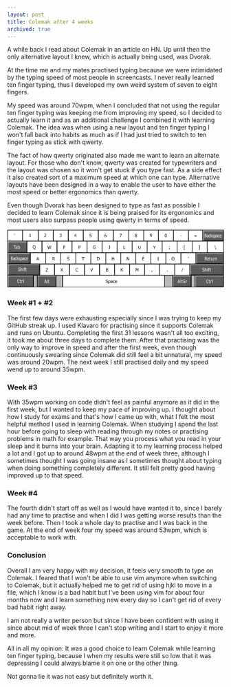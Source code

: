 ```yaml
---
layout: post
title: Colemak after 4 weeks
archived: true
---
```


A while back I read about Colemak in an article on HN. Up until then the only
alternative layout I knew, which is actually being used, was Dvorak.

At the time me and my mates practised typing because we were intimidated by
the typing speed of most people in screencasts. I never really learned ten
finger typing, thus I developed my own weird system of seven to eight fingers.

My speed was around 70wpm, when I concluded that not using the regular ten 
finger typing was keeping me from improving my speed, so I decided to actually
learn it and as an additional challenge I combined it with learning Colemak.
The idea was when using a new layout and ten finger typing I won't fall back
into habits as much as if I had just tried to switch to ten finger typing as
stick with qwerty.

The fact of how qwerty originated also made me want to learn an alternate
layout. For those who don't know, qwerty was created for typewriters and the
layout was chosen so it won't get stuck if you type fast. As a side effect it
also created sort of a maximum speed at which one can type. Alternative layouts
have been designed in a way to enable the user to have either the most speed
or better ergonomics than qwerty.

Even though Dvorak has been designed to type as fast as possible I decided to
learn Colemak since it is being praised for its ergonomics and most users
also surpass people using qwerty in terms of speed.

![Colemak Layout](/images/Colemak-layout.png)

### Week #1 + #2

The first few days were exhausting especially since I was trying to keep my
GitHub streak up. I used Klavaro for practising since it supports Colemak and
runs on Ubuntu. Completing the first 31 lessons wasn't all too exciting, it 
took me about three days to complete them. After that practising was the only
way to improve in speed and after the first week, even though continuously 
swearing since Colemak did still feel a bit unnatural, my speed was around 
20wpm. The next week I still practised daily and my speed wend up to around
35wpm.

### Week #3

With 35wpm working on code didn't feel as painful anymore as it did in the
first week, but I wanted to keep my pace of improving up. I thought about how
I study for exams and that's how I came up with, what I felt the most helpful
method I used in learning Colemak. When studying I spend the last hour before
going to sleep with reading through my notes or practising problems in math for
example. That way you process what you read in your sleep and it burns into
your brain. Adapting it to my learning process helped a lot and I got up to
around 48wpm at the end of week three, although I sometimes thought I was going
insane as I sometimes thought about typing when doing something completely
different. It still felt pretty good having improved up to that speed.

### Week #4

The fourth didn't start off as well as I would have wanted it to, since I
barely had any time to practise and when I did I was getting worse results than
the week before. Then I took a whole day to practise and I was back in the
game. At the end of week four my speed was around 53wpm, which is acceptable
to work with.

### Conclusion

Overall I am very happy with my decision, it feels very smooth to type on
Colemak. I feared that I won't be able to use vim anymore when switching to
Colemak, but it actually helped me to get rid of using hjkl to move in a file,
which I know is a bad habit but I've been using vim for about four months now
and I learn something new every day so I can't get rid of every bad habit right
away.

I am not really a writer person but since I have been confident with using it
since about mid of week three I can't stop writing and I start to enjoy it more
and more.

All in all my opinion: It was a good choice to learn Colemak while learning ten
finger typing, because I when my results were still so low that it was
depressing I could always blame it on one or the other thing.

Not gonna lie it was not easy but definitely worth it.
